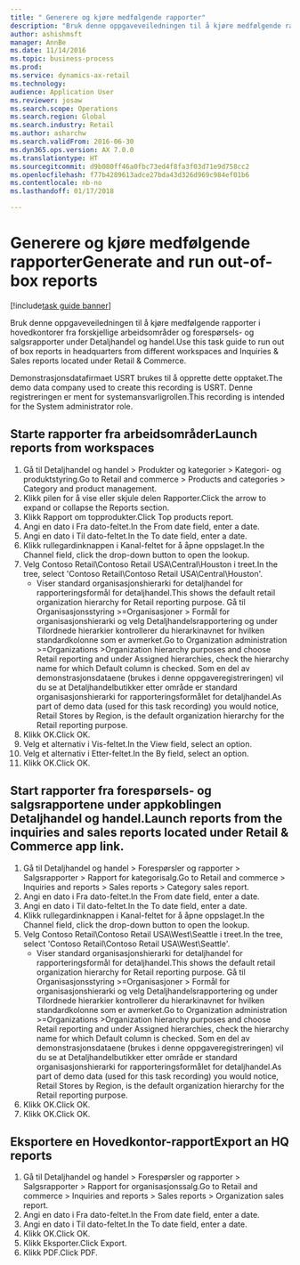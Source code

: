 ```yaml
--- 
title: " Generere og kjøre medfølgende rapporter"
description: "Bruk denne oppgaveveiledningen til å kjøre medfølgende rapporter i hovedkontorer fra forskjellige arbeidsområder og forespørsels- og salgsrapporter under Detaljhandel og handel."
author: ashishmsft
manager: AnnBe
ms.date: 11/14/2016
ms.topic: business-process
ms.prod: 
ms.service: dynamics-ax-retail
ms.technology: 
audience: Application User
ms.reviewer: josaw
ms.search.scope: Operations
ms.search.region: Global
ms.search.industry: Retail
ms.author: asharchw
ms.search.validFrom: 2016-06-30
ms.dyn365.ops.version: AX 7.0.0
ms.translationtype: HT
ms.sourcegitcommit: d9b080ff46a0fbc73ed4f8fa3f03d71e9d758cc2
ms.openlocfilehash: f77b4289613adce27bda43d326d969c984ef01b6
ms.contentlocale: nb-no
ms.lasthandoff: 01/17/2018

---
```

# <a name="generate-and-run-out-of-box-reports"></a><span data-ttu-id="59465-103"> Generere og kjøre medfølgende rapporter</span><span class="sxs-lookup"><span data-stu-id="59465-103">Generate and run out-of-box reports</span></span>

[!include[task guide banner](../includes/task-guide-banner.md)]

<span data-ttu-id="59465-104">Bruk denne oppgaveveiledningen til å kjøre medfølgende rapporter i hovedkontorer fra forskjellige arbeidsområder og forespørsels- og salgsrapporter under Detaljhandel og handel.</span><span class="sxs-lookup"><span data-stu-id="59465-104">Use this task guide to run out of box reports in headquarters from different workspaces and Inquiries & Sales reports located under Retail & Commerce.</span></span>



<span data-ttu-id="59465-105">Demonstrasjonsdatafirmaet USRT brukes til å opprette dette opptaket.</span><span class="sxs-lookup"><span data-stu-id="59465-105">The demo data company used to create this recording is USRT.</span></span> <span data-ttu-id="59465-106">Denne registreringen er ment for systemansvarligrollen.</span><span class="sxs-lookup"><span data-stu-id="59465-106">This recording is intended for the System administrator role.</span></span>


## <a name="launch-reports-from-workspaces"></a><span data-ttu-id="59465-107">Starte rapporter fra arbeidsområder</span><span class="sxs-lookup"><span data-stu-id="59465-107">Launch reports from workspaces</span></span>
1. <span data-ttu-id="59465-108">Gå til Detaljhandel og handel > Produkter og kategorier > Kategori- og produktstyring.</span><span class="sxs-lookup"><span data-stu-id="59465-108">Go to Retail and commerce > Products and categories > Category and product management.</span></span>
2. <span data-ttu-id="59465-109">Klikk pilen for å vise eller skjule delen Rapporter.</span><span class="sxs-lookup"><span data-stu-id="59465-109">Click the arrow to expand or collapse the Reports section.</span></span>
3. <span data-ttu-id="59465-110">Klikk Rapport om topprodukter.</span><span class="sxs-lookup"><span data-stu-id="59465-110">Click Top products report.</span></span>
4. <span data-ttu-id="59465-111">Angi en dato i Fra dato-feltet.</span><span class="sxs-lookup"><span data-stu-id="59465-111">In the From date field, enter a date.</span></span>
5. <span data-ttu-id="59465-112">Angi en dato i Til dato-feltet.</span><span class="sxs-lookup"><span data-stu-id="59465-112">In the To date field, enter a date.</span></span>
6. <span data-ttu-id="59465-113">Klikk rullegardinknappen i Kanal-feltet for å åpne oppslaget.</span><span class="sxs-lookup"><span data-stu-id="59465-113">In the Channel field, click the drop-down button to open the lookup.</span></span>
7. <span data-ttu-id="59465-114">Velg Contoso Retail\Contoso Retail USA\Central\Houston i treet.</span><span class="sxs-lookup"><span data-stu-id="59465-114">In the tree, select 'Contoso Retail\Contoso Retail USA\Central\Houston'.</span></span>
    * <span data-ttu-id="59465-115">Viser standard organisasjonshierarki for detaljhandel for rapporteringsformål for detaljhandel.</span><span class="sxs-lookup"><span data-stu-id="59465-115">This shows the default retail organization hierarchy for Retail reporting purpose.</span></span>   <span data-ttu-id="59465-116">Gå til Organisasjonsstyring >Organisasjoner > Formål for organisasjonshierarki og velg Detaljhandelsrapportering og under Tilordnede hierarkier kontrollerer du hierarkinavnet for hvilken standardkolonne som er avmerket.</span><span class="sxs-lookup"><span data-stu-id="59465-116">Go to Organization administration >Organizations >Organization hierarchy purposes and choose Retail reporting and under Assigned hierarchies, check the hierarchy name for which Default column is checked.</span></span>      <span data-ttu-id="59465-117">Som en del av demonstrasjonsdataene (brukes i denne oppgaveregistreringen) vil du se at Detaljhandelbutikker etter område er standard organisasjonshierarki for rapporteringsformålet for detaljhandel.</span><span class="sxs-lookup"><span data-stu-id="59465-117">As part of demo data (used for this task recording) you would notice, Retail Stores by Region, is the default organization hierarchy for the Retail reporting purpose.</span></span>     
8. <span data-ttu-id="59465-118">Klikk OK.</span><span class="sxs-lookup"><span data-stu-id="59465-118">Click OK.</span></span>
9. <span data-ttu-id="59465-119">Velg et alternativ i Vis-feltet.</span><span class="sxs-lookup"><span data-stu-id="59465-119">In the View field, select an option.</span></span>
10. <span data-ttu-id="59465-120">Velg et alternativ i Etter-feltet.</span><span class="sxs-lookup"><span data-stu-id="59465-120">In the By field, select an option.</span></span>
11. <span data-ttu-id="59465-121">Klikk OK.</span><span class="sxs-lookup"><span data-stu-id="59465-121">Click OK.</span></span>

## <a name="launch-reports-from-the-inquiries-and-sales-reports-located-under-retail--commerce-app-link"></a><span data-ttu-id="59465-122">Start rapporter fra forespørsels- og salgsrapportene under appkoblingen Detaljhandel og handel.</span><span class="sxs-lookup"><span data-stu-id="59465-122">Launch reports from the inquiries and sales reports located under Retail & Commerce app link.</span></span>
1. <span data-ttu-id="59465-123">Gå til Detaljhandel og handel > Forespørsler og rapporter > Salgsrapporter > Rapport for kategorisalg.</span><span class="sxs-lookup"><span data-stu-id="59465-123">Go to Retail and commerce > Inquiries and reports > Sales reports > Category sales report.</span></span>
2. <span data-ttu-id="59465-124">Angi en dato i Fra dato-feltet.</span><span class="sxs-lookup"><span data-stu-id="59465-124">In the From date field, enter a date.</span></span>
3. <span data-ttu-id="59465-125">Angi en dato i Til dato-feltet.</span><span class="sxs-lookup"><span data-stu-id="59465-125">In the To date field, enter a date.</span></span>
4. <span data-ttu-id="59465-126">Klikk rullegardinknappen i Kanal-feltet for å åpne oppslaget.</span><span class="sxs-lookup"><span data-stu-id="59465-126">In the Channel field, click the drop-down button to open the lookup.</span></span>
5. <span data-ttu-id="59465-127">Velg Contoso Retail\Contoso Retail USA\West\Seattle i treet.</span><span class="sxs-lookup"><span data-stu-id="59465-127">In the tree, select 'Contoso Retail\Contoso Retail USA\West\Seattle'.</span></span>
    * <span data-ttu-id="59465-128">Viser standard organisasjonshierarki for detaljhandel for rapporteringsformål for detaljhandel.</span><span class="sxs-lookup"><span data-stu-id="59465-128">This shows the default retail organization hierarchy for Retail reporting purpose.</span></span>   <span data-ttu-id="59465-129">Gå til Organisasjonsstyring >Organisasjoner > Formål for organisasjonshierarki og velg Detaljhandelsrapportering og under Tilordnede hierarkier kontrollerer du hierarkinavnet for hvilken standardkolonne som er avmerket.</span><span class="sxs-lookup"><span data-stu-id="59465-129">Go to Organization administration >Organizations >Organization hierarchy purposes and choose Retail reporting and under Assigned hierarchies, check the hierarchy name for which Default column is checked.</span></span>      <span data-ttu-id="59465-130">Som en del av demonstrasjonsdataene (brukes i denne oppgaveregistreringen) vil du se at Detaljhandelbutikker etter område er standard organisasjonshierarki for rapporteringsformålet for detaljhandel.</span><span class="sxs-lookup"><span data-stu-id="59465-130">As part of demo data (used for this task recording) you would notice, Retail Stores by Region, is the default organization hierarchy for the Retail reporting purpose.</span></span>     
6. <span data-ttu-id="59465-131">Klikk OK.</span><span class="sxs-lookup"><span data-stu-id="59465-131">Click OK.</span></span>
7. <span data-ttu-id="59465-132">Klikk OK.</span><span class="sxs-lookup"><span data-stu-id="59465-132">Click OK.</span></span>

## <a name="export-an-hq-reports"></a><span data-ttu-id="59465-133">Eksportere en Hovedkontor-rapport</span><span class="sxs-lookup"><span data-stu-id="59465-133">Export an HQ reports</span></span>
1. <span data-ttu-id="59465-134">Gå til Detaljhandel og handel > Forespørsler og rapporter > Salgsrapporter > Rapport for organisasjonssalg.</span><span class="sxs-lookup"><span data-stu-id="59465-134">Go to Retail and commerce > Inquiries and reports > Sales reports > Organization sales report.</span></span>
2. <span data-ttu-id="59465-135">Angi en dato i Fra dato-feltet.</span><span class="sxs-lookup"><span data-stu-id="59465-135">In the From date field, enter a date.</span></span>
3. <span data-ttu-id="59465-136">Angi en dato i Til dato-feltet.</span><span class="sxs-lookup"><span data-stu-id="59465-136">In the To date field, enter a date.</span></span>
4. <span data-ttu-id="59465-137">Klikk OK.</span><span class="sxs-lookup"><span data-stu-id="59465-137">Click OK.</span></span>
5. <span data-ttu-id="59465-138">Klikk Eksporter.</span><span class="sxs-lookup"><span data-stu-id="59465-138">Click Export.</span></span>
6. <span data-ttu-id="59465-139">Klikk PDF.</span><span class="sxs-lookup"><span data-stu-id="59465-139">Click PDF.</span></span>


